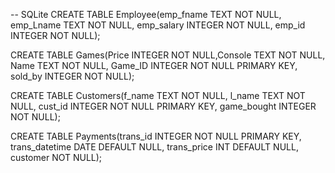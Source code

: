-- SQLite
CREATE TABLE Employee(emp_fname TEXT NOT NULL, emp_Lname TEXT NOT NULL, 
emp_salary INTEGER NOT NULL, emp_id INTEGER NOT NULL);

CREATE TABLE Games(Price INTEGER NOT NULL,Console TEXT NOT NULL,
Name TEXT NOT NULL, Game_ID INTEGER NOT NULL PRIMARY KEY, sold_by INTEGER NOT NULL);

CREATE TABLE Customers(f_name TEXT NOT NULL, l_name TEXT NOT NULL,
cust_id INTEGER NOT NULL PRIMARY KEY, game_bought INTEGER NOT NULL);

CREATE TABLE Payments(trans_id INTEGER NOT NULL PRIMARY KEY, trans_datetime DATE DEFAULT NULL, 
trans_price INT DEFAULT NULL, customer NOT NULL);